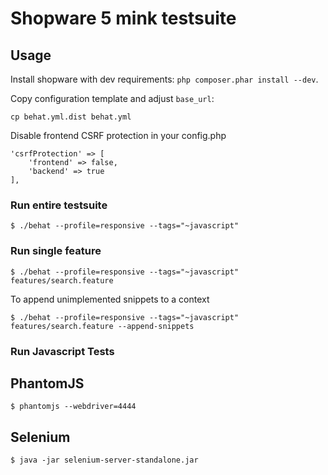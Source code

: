 # Shopware 5 mink testsuite

## Usage
Install shopware with dev requirements: `php composer.phar install --dev`.

Copy configuration template and adjust `base_url`:

```
cp behat.yml.dist behat.yml
```

Disable frontend CSRF protection in your config.php

```
'csrfProtection' => [
    'frontend' => false,
    'backend' => true
],
```

### Run entire testsuite
```
$ ./behat --profile=responsive --tags="~javascript"
```

### Run single feature
```
$ ./behat --profile=responsive --tags="~javascript" features/search.feature
```

To append unimplemented snippets to a context
```
$ ./behat --profile=responsive --tags="~javascript" features/search.feature --append-snippets
```

### Run Javascript Tests

## PhantomJS

```
$ phantomjs --webdriver=4444
```

## Selenium

```
$ java -jar selenium-server-standalone.jar
```
